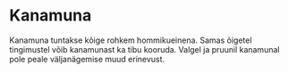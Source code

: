 # Kanamuna

Kanamuna tuntakse kõige rohkem hommikueinena. Samas õigetel tingimustel võib
kanamunast ka tibu kooruda. Valgel ja pruunil kanamunal pole peale väljanägemise
muud erinevust.
